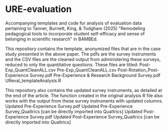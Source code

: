 # URE-evaluation
Accompanying templates and code for analysis of evaluation data pertaining to Tanner, Burnett, King, & Todgham (2025) "Remodeling pedagogical tools to incorporate student self-efficacy and sense of belonging in scientific research" in BAMBEd.

This repository contains the template, anonymized files that are in the case study presented in the above paper. The pdfs are the survey instruments and the CSV files are the cleaned output from administering these surveys, reduced to only the quantitative questions. These files are titled:
Post-Exp_QuantCleanALL.csv
Pre-Exp_QuantCleanALL.csv
Post-Rotation_Post-Experience Survey.pdf
Pre-Experience & Research Background Survey.pdf
UReval_templateAnalysis.R

This repository also contains the updated survey instruments, as detailed at the end of the article. The function created in the original analysis R file also works with the output from these survey instruments with updated columns.
Updated Pre-Experience Survey.pdf
Updated Pre-Experience Survey_Qualtrics [can be directly imported into Qualtrics]
Updated Post-Experience Survey.pdf
Updated Post-Experience Survey_Qualtrics [can be directly imported into Qualtrics]
